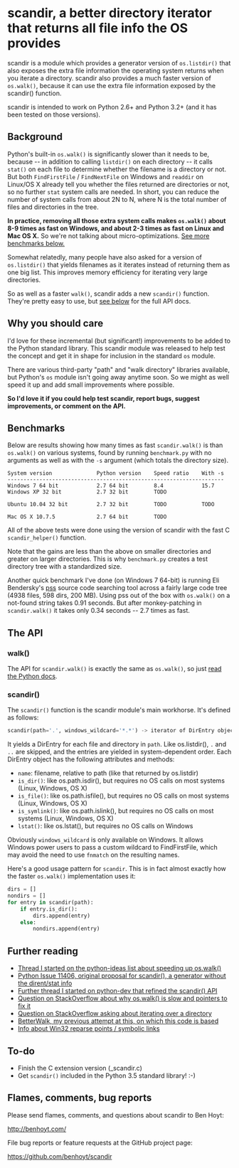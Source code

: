 scandir, a better directory iterator that returns all file info the OS provides
===============================================================================

scandir is a module which provides a generator version of `os.listdir()` that
also exposes the extra file information the operating system returns when you
iterate a directory. scandir also provides a much faster version of
`os.walk()`, because it can use the extra file information exposed by the
scandir() function.

scandir is intended to work on Python 2.6+ and Python 3.2+ (and it has been
tested on those versions).


Background
----------

Python's built-in `os.walk()` is significantly slower than it needs to be,
because -- in addition to calling `listdir()` on each directory -- it calls
`stat()` on each file to determine whether the filename is a directory or not.
But both `FindFirstFile` / `FindNextFile` on Windows and `readdir` on Linux/OS
X already tell you whether the files returned are directories or not, so
no further `stat` system calls are needed. In short, you can reduce the number
of system calls from about 2N to N, where N is the total number of files and
directories in the tree.

**In practice, removing all those extra system calls makes `os.walk()` about
8-9 times as fast on Windows, and about 2-3 times as fast on Linux and Mac OS
X.** So we're not talking about micro-optimizations. [See more benchmarks
below.](#benchmarks)

Somewhat relatedly, many people have also asked for a version of
`os.listdir()` that yields filenames as it iterates instead of returning them
as one big list. This improves memory efficiency for iterating very large
directories.

So as well as a faster `walk()`, scandir adds a new `scandir()` function.
They're pretty easy to use, but [see below](#the-api) for the full API docs.


Why you should care
-------------------

I'd love for these incremental (but significant!) improvements to be added to
the Python standard library. This scandir module was released to help test the
concept and get it in shape for inclusion in the standard `os` module.

There are various third-party "path" and "walk directory" libraries available,
but Python's `os` module isn't going away anytime soon. So we might as well
speed it up and add small improvements where possible.

**So I'd love it if you could help test scandir, report bugs, suggest
improvements, or comment on the API.**


Benchmarks
----------

Below are results showing how many times as fast `scandir.walk()` is than
`os.walk()` on various systems, found by running `benchmark.py` with no
arguments as well as with the `-s` argument (which totals the directory size).

```
System version              Python version    Speed ratio    With -s
--------------------------------------------------------------------
Windows 7 64 bit            2.7 64 bit        8.4            15.7
Windows XP 32 bit           2.7 32 bit        TODO

Ubuntu 10.04 32 bit         2.7 32 bit        TODO           TODO

Mac OS X 10.7.5             2.7 64 bit        TODO
```

All of the above tests were done using the version of scandir with the fast C
`scandir_helper()` function.

Note that the gains are less than the above on smaller directories and greater
on larger directories. This is why `benchmark.py` creates a test directory
tree with a standardized size.

Another quick benchmark I've done (on Windows 7 64-bit) is running Eli
Bendersky's [pss](https://github.com/eliben/pss) source code searching tool
across a fairly large code tree (4938 files, 598 dirs, 200 MB). Using pss out
of the box with `os.walk()` on a not-found string takes 0.91 seconds. But
after monkey-patching in `scandir.walk()` it takes only 0.34 seconds -- 2.7
times as fast.


The API
-------

### walk()

The API for `scandir.walk()` is exactly the same as `os.walk()`, so just [read
the Python docs](http://docs.python.org/2/library/os.html#os.walk).

### scandir()

The `scandir()` function is the scandir module's main workhorse. It's defined
as follows:

```python
scandir(path='.', windows_wildcard='*.*') -> iterator of DirEntry objects
```

It yields a DirEntry for each file and directory in `path`. Like os.listdir(),
`.` and `..` are skipped, and the entries are yielded in system-dependent
order. Each DirEntry object has the following attributes and methods:

* `name`: filename, relative to path (like that returned by os.listdir)
* `is_dir()`: like os.path.isdir(), but requires no OS calls on most systems
  (Linux, Windows, OS X)
* `is_file()`: like os.path.isfile(), but requires no OS calls on most systems
  (Linux, Windows, OS X)
* `is_symlink()`: like os.path.islink(), but requires no OS calls on most
  systems (Linux, Windows, OS X)
* `lstat()`: like os.lstat(), but requires no OS calls on Windows

Obviously `windows_wildcard` is only available on Windows. It allows Windows
power users to pass a custom wildcard to FindFirstFile, which may avoid the
need to use `fnmatch` on the resulting names.

Here's a good usage pattern for `scandir`. This is in fact almost exactly how
the faster `os.walk()` implementation uses it:

```python
dirs = []
nondirs = []
for entry in scandir(path):
    if entry.is_dir():
        dirs.append(entry)
    else:
        nondirs.append(entry)
```


Further reading
---------------

* [Thread I started on the python-ideas list about speeding up os.walk()](http://mail.python.org/pipermail/python-ideas/2012-November/017770.html)
* [Python Issue 11406, original proposal for scandir(), a generator without the dirent/stat info](http://bugs.python.org/issue11406)
* [Further thread I started on python-dev that refined the scandir() API](http://mail.python.org/pipermail/python-dev/2013-May/126119.html)
* [Question on StackOverflow about why os.walk() is slow and pointers to fix it](http://stackoverflow.com/questions/2485719/very-quickly-getting-total-size-of-folder)
* [Question on StackOverflow asking about iterating over a directory](http://stackoverflow.com/questions/4403598/list-files-in-a-folder-as-a-stream-to-begin-process-immediately)
* [BetterWalk, my previous attempt at this, on which this code is based](https://github.com/benhoyt/betterwalk)
* [Info about Win32 reparse points / symbolic links](http://mail.python.org/pipermail/python-ideas/2012-November/017794.html)


To-do
-----

* Finish the C extension version (_scandir.c)
* Get `scandir()` included in the Python 3.5 standard library! :-)


Flames, comments, bug reports
-----------------------------

Please send flames, comments, and questions about scandir to Ben Hoyt:

http://benhoyt.com/

File bug reports or feature requests at the GitHub project page:

https://github.com/benhoyt/scandir

